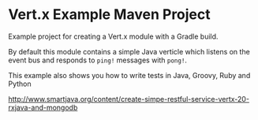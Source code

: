 # Vert.x Example Maven Project

Example project for creating a Vert.x module with a Gradle build.

By default this module contains a simple Java verticle which listens on the event bus and responds to `ping!`
messages with `pong!`.

This example also shows you how to write tests in Java, Groovy, Ruby and Python

http://www.smartjava.org/content/create-simpe-restful-service-vertx-20-rxjava-and-mongodb
